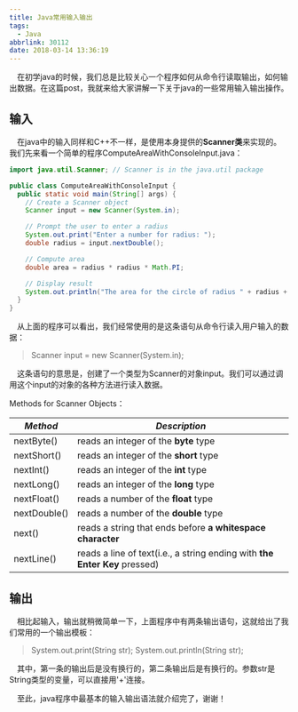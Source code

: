 ```yaml
---
title: Java常用输入输出
tags:
  - Java
abbrlink: 30112
date: 2018-03-14 13:36:19
---
```

&emsp;在初学java的时候，我们总是比较关心一个程序如何从命令行读取输出，如何输出数据。在这篇post，我就来给大家讲解一下关于java的一些常用输入输出操作。
<!-- more -->

## 输入
&emsp;在java中的输入同样和C++不一样，是使用本身提供的**Scanner类**来实现的。我们先来看一个简单的程序ComputeAreaWithConsoleInput.java：
```Java
import java.util.Scanner; // Scanner is in the java.util package

public class ComputeAreaWithConsoleInput {
  public static void main(String[] args) {
    // Create a Scanner object
    Scanner input = new Scanner(System.in);

    // Prompt the user to enter a radius
    System.out.print("Enter a number for radius: ");
    double radius = input.nextDouble();

    // Compute area
    double area = radius * radius * Math.PI;

    // Display result
    System.out.println("The area for the circle of radius " + radius + " is " + area);
  }
}
```

&emsp;从上面的程序可以看出，我们经常使用的是这条语句从命令行读入用户输入的数据：
> Scanner input = new Scanner(System.in);

&emsp;这条语句的意思是，创建了一个类型为Scanner的对象input。我们可以通过调用这个input的对象的各种方法进行读入数据。

Methods for Scanner Objects：

|   *Method*   | *Description*                                              |
| ------------ | ---------------------------------------------------------- |
|  nextByte()  | reads an integer of the **byte** type  |
|  nextShort() | reads an integer of the **short** type |
|  nextInt()   | reads an integer of the **int** type   |
|  nextLong()  | reads an integer of the **long** type  |
| nextFloat()  | reads a number of the **float** type   |
| nextDouble() | reads a number of the **double** type  |
|    next()    | reads a string that ends before **a whitespace character** |
|  nextLine()  | reads a line of text(i.e., a string ending with **the Enter Key** pressed) |


## 输出
&emsp;相比起输入，输出就稍微简单一下，上面程序中有两条输出语句，这就给出了我们常用的一个输出模板：
> System.out.print(String str);
> System.out.println(String str);

&emsp;其中，第一条的输出后是没有换行的，第二条输出后是有换行的。参数str是String类型的变量，可以直接用'+'连接。

&emsp;至此，java程序中最基本的输入输出语法就介绍完了，谢谢！
